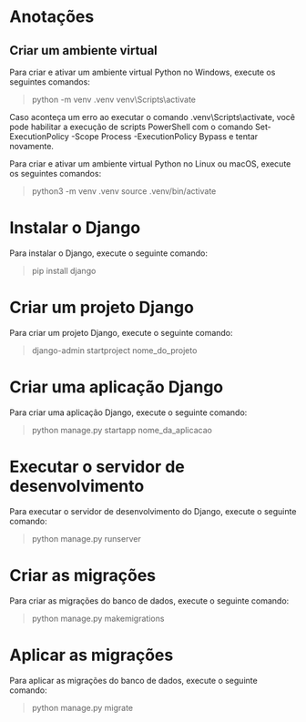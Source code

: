 # Anotações

## Criar um ambiente virtual
Para criar e ativar um ambiente virtual Python no Windows, execute os seguintes comandos:

> python -m venv .venv
> venv\Scripts\activate 

Caso aconteça um erro ao executar o comando .venv\Scripts\activate, você pode habilitar a execução de scripts PowerShell com o comando Set-ExecutionPolicy -Scope Process -ExecutionPolicy Bypass e tentar novamente.

Para criar e ativar um ambiente virtual Python no Linux ou macOS, execute os seguintes comandos:

> python3 -m venv .venv 
> source .venv/bin/activate 

# Instalar o Django
Para instalar o Django, execute o seguinte comando:

> pip install django 

# Criar um projeto Django
Para criar um projeto Django, execute o seguinte comando:

> django-admin startproject nome_do_projeto

# Criar uma aplicação Django
Para criar uma aplicação Django, execute o seguinte comando:

> python manage.py startapp nome_da_aplicacao 

# Executar o servidor de desenvolvimento
Para executar o servidor de desenvolvimento do Django, execute o seguinte comando:

> python manage.py runserver 

# Criar as migrações
Para criar as migrações do banco de dados, execute o seguinte comando:

> python manage.py makemigrations 

# Aplicar as migrações
Para aplicar as migrações do banco de dados, execute o seguinte comando:

> python manage.py migrate


